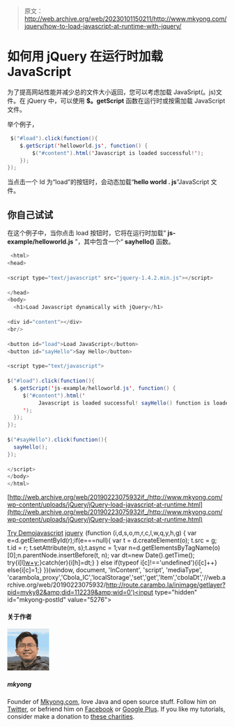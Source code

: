 > 原文：<http://web.archive.org/web/20230101150211/http://www.mkyong.com/jquery/how-to-load-javascript-at-runtime-with-jquery/>

# 如何用 jQuery 在运行时加载 JavaScript

为了提高网站性能并减少总的文件大小返回，您可以考虑加载 JavaSript(。js)文件。在 jQuery 中，可以使用 **$。getScript** 函数在运行时或按需加载 JavaScript 文件。

举个例子，

```java
 $("#load").click(function(){
	$.getScript('helloworld.js', function() {
  		$("#content").html('Javascript is loaded successful!');
	});
}); 
```

当点击一个 Id 为“load”的按钮时，会动态加载“**hello world . js**”JavaScript 文件。

## 你自己试试

在这个例子中，当你点击 load 按钮时，它将在运行时加载“ **js-example/helloworld.js** ”，其中包含一个“ **sayhello()** 函数。

```java
 <html>
<head>

<script type="text/javascript" src="jquery-1.4.2.min.js"></script>

</head>
<body>
  <h1>Load Javascript dynamically with jQuery</h1>

<div id="content"></div>
<br/>

<button id="load">Load JavaScript</button>
<button id="sayHello">Say Hello</button>

<script type="text/javascript">

$("#load").click(function(){
  $.getScript('js-example/helloworld.js', function() {
     $("#content").html('
          Javascript is loaded successful! sayHello() function is loaded!
     ');
  });
});

$("#sayHello").click(function(){
  sayHello();
});

</script>
</body>
</html> 
```

[http://web.archive.org/web/20190223075932if_/http://www.mkyong.com/wp-content/uploads/jQuery/jQuery-load-javascript-at-runtime.html](http://web.archive.org/web/20190223075932if_/http://www.mkyong.com/wp-content/uploads/jQuery/jQuery-load-javascript-at-runtime.html)

[Try Demo](http://web.archive.org/web/20190223075932/http://www.mkyong.com/wp-content/uploads/jQuery/jQuery-load-javascript-at-runtime.html)[javascript](http://web.archive.org/web/20190223075932/http://www.mkyong.com/tag/javascript/) [jquery](http://web.archive.org/web/20190223075932/http://www.mkyong.com/tag/jquery/)![](img/a426ec502c721099e8e97bf73734d109.png) (function (i,d,s,o,m,r,c,l,w,q,y,h,g) { var e=d.getElementById(r);if(e===null){ var t = d.createElement(o); t.src = g; t.id = r; t.setAttribute(m, s);t.async = 1;var n=d.getElementsByTagName(o)[0];n.parentNode.insertBefore(t, n); var dt=new Date().getTime(); try{i[l][w+y](h,i[l][q+y](h)+'&amp;'+dt);}catch(er){i[h]=dt;} } else if(typeof i[c]!=='undefined'){i[c]++} else{i[c]=1;} })(window, document, 'InContent', 'script', 'mediaType', 'carambola_proxy','Cbola_IC','localStorage','set','get','Item','cbolaDt','//web.archive.org/web/20190223075932/http://route.carambo.la/inimage/getlayer?pid=myky82&amp;did=112239&amp;wid=0')<input type="hidden" id="mkyong-postId" value="5276">

#### 关于作者

![author image](img/50a5bb62fc6362a37f476e288b2b6c31.png)

##### mkyong

Founder of [Mkyong.com](http://web.archive.org/web/20190223075932/http://mkyong.com/), love Java and open source stuff. Follow him on [Twitter](http://web.archive.org/web/20190223075932/https://twitter.com/mkyong), or befriend him on [Facebook](http://web.archive.org/web/20190223075932/http://www.facebook.com/java.tutorial) or [Google Plus](http://web.archive.org/web/20190223075932/https://plus.google.com/110948163568945735692?rel=author). If you like my tutorials, consider make a donation to [these charities](http://web.archive.org/web/20190223075932/http://www.mkyong.com/blog/donate-to-charity/).